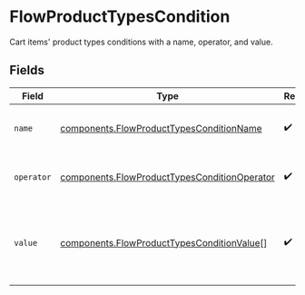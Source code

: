 # FlowProductTypesCondition

Cart items' product types conditions with a name, operator, and value.


## Fields

| Field                                                                                                        | Type                                                                                                         | Required                                                                                                     | Description                                                                                                  | Example                                                                                                      |
| ------------------------------------------------------------------------------------------------------------ | ------------------------------------------------------------------------------------------------------------ | ------------------------------------------------------------------------------------------------------------ | ------------------------------------------------------------------------------------------------------------ | ------------------------------------------------------------------------------------------------------------ |
| `name`                                                                                                       | [components.FlowProductTypesConditionName](../../models/components/flowproducttypesconditionname.md)         | :heavy_check_mark:                                                                                           | The type of match made for this rule.                                                                        | product_types                                                                                                |
| `operator`                                                                                                   | [components.FlowProductTypesConditionOperator](../../models/components/flowproducttypesconditionoperator.md) | :heavy_check_mark:                                                                                           | The comparison to make on the `value`.                                                                       | includes_all                                                                                                 |
| `value`                                                                                                      | [components.FlowProductTypesConditionValue](../../models/components/flowproducttypesconditionvalue.md)[]     | :heavy_check_mark:                                                                                           | Cart items' product types to compare the transaction to.                                                     | [<br/>"shipping_fee",<br/>"sales_tax"<br/>]                                                                  |
